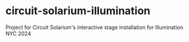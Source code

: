 # circuit-solarium-illumination
Project for Circuit Solarium's interactive stage installation for Illumination NYC 2024

